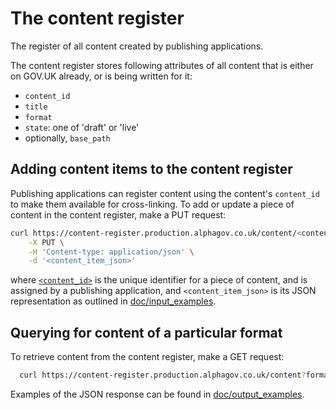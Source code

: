 # The content register

The register of all content created by publishing applications.

The content register stores following attributes of all content
that is either on GOV.UK already, or is being written for it:

* `content_id`
* `title`
* `format`
* `state`: one of 'draft' or 'live'
* optionally, `base_path`

## Adding content items to the content register

Publishing applications can register content using the content's `content_id`
to make them available for cross-linking. To add or update a piece of content
in the content register, make a PUT request:

``` sh
curl https://content-register.production.alphagov.co.uk/content/<content_id> \
    -X PUT \
    -H 'Content-type: application/json' \
    -d '<content_item_json>'
```

where [`<content_id>`](https://github.com/alphagov/content-store/blob/master/doc/content_item_fields.md#content_id) is the unique identifier for a piece of content,
and is assigned by a publishing application, and `<content_item_json>`
is its JSON representation as outlined in [doc/input_examples](doc/input_examples).

## Querying for content of a particular format

To retrieve content from the content register, make a GET request:

``` sh
  curl https://content-register.production.alphagov.co.uk/content?format=news-article
```

Examples of the JSON response can be found in [doc/output_examples](doc/output_examples).
